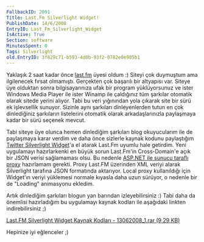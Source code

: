 ```yaml
---
FallbackID: 2091
Title: Last.Fm Silverlight Widget!
PublishDate: 14/6/2008
EntryID: Last_Fm_Silverlight_Widget
IsActive: True
Section: software
MinutesSpent: 0
Tags: Silverlight
old.EntryID: 3f829c71-b593-4d0b-93f2-0782e0e905b1
---
```

Yaklaşık 2 saat kadar önce
[last.fm](http://www.lastfm.com.tr/user/daronyondem/) üyesi oldum :)
Siteyi çok duymuştum ama ilgilenecek fırsat olmamıştı. Gerçekten çok
başarılı bir altyapısı var. Siteye üye olduktan sonra bilgisayarınıza
ufak bir program yüklüyorsunuz ve ister Windows Media Player ile ister
Winamp ile çaldığınız tüm şarkılar otomatik olarak sitede yerini alıyor.
Tabi bu veri yığınından yola çıkarak site bir sürü ek işlevsellik
sunuyor. Sizinle aynı şarkıları dinleyenlerden tutun en çok dinlediğiniz
şarkıların listelerini otomatik olarak arkadaşlarınızla paylaşmaya kadar
bir sürü seçenek mevcut.

Tabi siteye üye olunca hemen dinlediğim şarkıları blog okuyucularım ile
de paylaşmaya karar verdim ve daha önce sizlerle kaynak kodunu
paylaştığım [Twitter Silverlight
Widget](http://daron.yondem.com/tr/post/02884a23-9355-4a2b-885a-4577f2003d08)'a
el atarak Last.Fm uyumlu hale getirdim. Yeni uygulamayı hazırlarkenki en
büyük sorun Last.Fm'in Cross-Domain'e açık bir JSON verisi sağlamaması
olsu. Bu nedenle [ASP.NET ile sunucu taraflı
proxy](http://daron.yondem.com/tr/post/40f51ce0-3ca2-4f47-815a-5071386cd640)
hazırlamam gerekti. Proxy Last.FM üzerinden XML veriyi alarak
Silverlight tarafına JSON formatında aktarıyor. Local proxy kullanıldığı
için Widget'ın veriyi yüklemesi normale kıyasla daha uzun sürüyor, o
nedenle bir de "Loading" animasyonu ekledim.

Artık dinlediğim şarkıları blogun yan barından izleyebilirsiniz :) Tabi
daha da önemlisi hazırladığım bu uygulamayı kaynak kodları ile aşağıdaki
linkten indirebilirsiniz ;)

[Last.FM Silverlight Widget Kaynak Kodları - 13062008\_1.rar (9,29
KB)](http://cdn.daron.yondem.com/assets/2091/13062008_1.rar)

Hepinize iyi eğlenceler ;)


